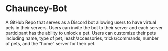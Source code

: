 # Chauncey-Bot
A GitHub Repo that serves as a Discord bot allowing users to have virtual pets in their servers. Users can invite the bot to their server and each server participant has the ability to unlock a pet. Users can customize their pets including name, type of pet, leash/accessories, tricks/commands, number of pets, and the “home” server for their pet. 


